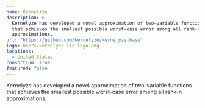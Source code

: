 ```yaml
---
name: Kernelize
description: > 
  Kernelyze has developed a novel approximation of two-variable functions
  that achieves the smallest possible worst-case error among all rank-n
  approximations.
url: "https://github.com/kernelyze/kernelyze-base"
logo: users/kernelyze-llc-logo.png
locations: 
  - United States
consortium: true
featured: false
---
```



Kernelyze has developed a novel approximation of two-variable functions
that achieves the smallest possible worst-case error among all rank-n
approximations.